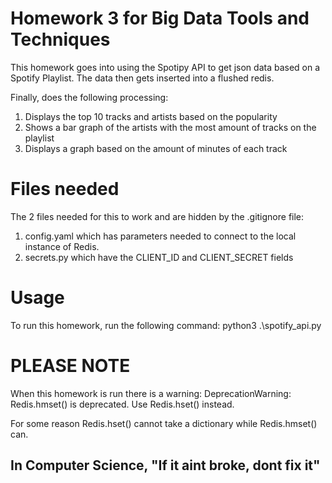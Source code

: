 # Homework 3 for Big Data Tools and Techniques

This homework goes into using the Spotipy API to get json data based on a Spotify Playlist.
The data then gets inserted into a flushed redis.

Finally, does the following processing:
1. Displays the top 10 tracks and artists based on the popularity
2. Shows a bar graph of the artists with the most amount of tracks on the playlist
3. Displays a graph based on the amount of minutes of each track

# Files needed
The 2 files needed for this to work and are hidden by the .gitignore file:
1. config.yaml which has parameters needed to connect to the local instance of Redis.
2. secrets.py which have the CLIENT_ID and CLIENT_SECRET fields

# Usage
To run this homework, run the following command:
python3 .\spotify_api.py

# PLEASE NOTE
When this homework is run there is a warning:
DeprecationWarning: Redis.hmset() is deprecated. Use Redis.hset() instead.

For some reason Redis.hset() cannot take a dictionary while Redis.hmset() can.

## In Computer Science, "If it aint broke, dont fix it"
